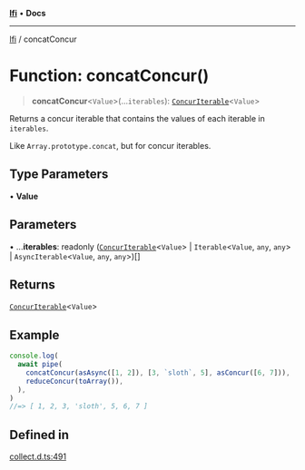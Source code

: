 [**lfi**](../readme.md) • **Docs**

***

[lfi](../globals.md) / concatConcur

# Function: concatConcur()

> **concatConcur**\<`Value`\>(...`iterables`): [`ConcurIterable`](../type-aliases/ConcurIterable.md)\<`Value`\>

Returns a concur iterable that contains the values of each iterable in
`iterables`.

Like `Array.prototype.concat`, but for concur iterables.

## Type Parameters

• **Value**

## Parameters

• ...**iterables**: readonly ([`ConcurIterable`](../type-aliases/ConcurIterable.md)\<`Value`\> \| `Iterable`\<`Value`, `any`, `any`\> \| `AsyncIterable`\<`Value`, `any`, `any`\>)[]

## Returns

[`ConcurIterable`](../type-aliases/ConcurIterable.md)\<`Value`\>

## Example

```js
console.log(
  await pipe(
    concatConcur(asAsync([1, 2]), [3, `sloth`, 5], asConcur([6, 7])),
    reduceConcur(toArray()),
  ),
)
//=> [ 1, 2, 3, 'sloth', 5, 6, 7 ]
```

## Defined in

[collect.d.ts:491](https://github.com/TomerAberbach/lfi/blob/d7a0f90dd72245d6efd6bd97c58a78b3f3028f25/src/operations/collect.d.ts#L491)
